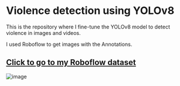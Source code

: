# Violence detection using YOLOv8

This is the repository where I fine-tune the YOLOv8 model to detect violence in images and videos.

I used Roboflow to get images with the Annotations.

## [Click to go to my Roboflow dataset](https://universe.roboflow.com/devoteam/violence-action-detection/browse?queryText=&pageSize=50&startingIndex=0&browseQuery=true)

![image](https://github.com/YasserElj/Violence_detection_YOLOv8/assets/61060853/79305309-6bdf-4232-b6e5-db1618e07d50)
